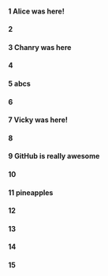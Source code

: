#### 1 Alice was here!
#### 2
#### 3 Chanry was here
#### 4
#### 5 abcs
#### 6
#### 7 Vicky was here!
#### 8
#### 9 GitHub is really awesome
#### 10
#### 11 pineapples
#### 12
#### 13
#### 14
#### 15